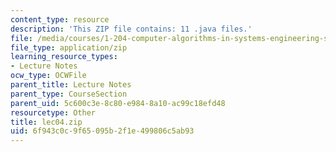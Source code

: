 ```yaml
---
content_type: resource
description: 'This ZIP file contains: 11 .java files.'
file: /media/courses/1-204-computer-algorithms-in-systems-engineering-spring-2010/6f943c0c9f65095b2f1e499806c5ab93_lec04.zip
file_type: application/zip
learning_resource_types:
- Lecture Notes
ocw_type: OCWFile
parent_title: Lecture Notes
parent_type: CourseSection
parent_uid: 5c600c3e-8c80-e984-8a10-ac99c18efd48
resourcetype: Other
title: lec04.zip
uid: 6f943c0c-9f65-095b-2f1e-499806c5ab93
---
```

